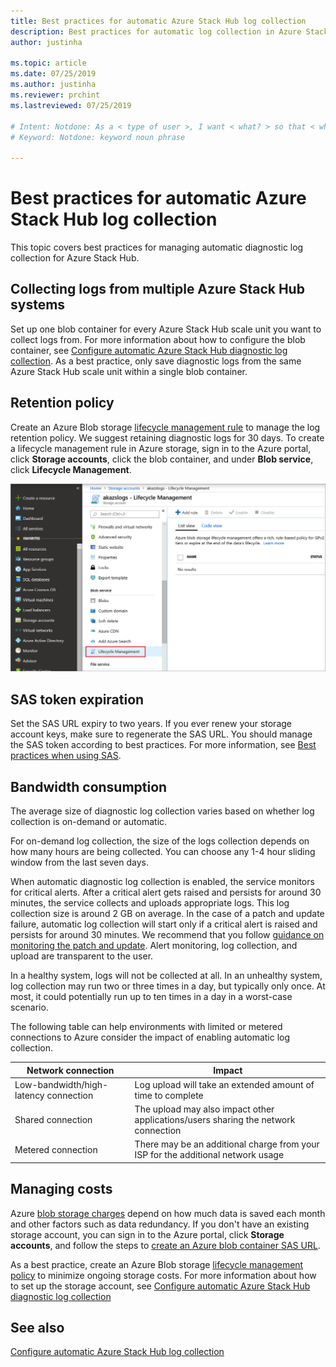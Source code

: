 ```yaml
---
title: Best practices for automatic Azure Stack Hub log collection 
description: Best practices for automatic log collection in Azure Stack Hub Help + Support
author: justinha

ms.topic: article
ms.date: 07/25/2019
ms.author: justinha
ms.reviewer: prchint
ms.lastreviewed: 07/25/2019

# Intent: Notdone: As a < type of user >, I want < what? > so that < why? >
# Keyword: Notdone: keyword noun phrase

---
```


# Best practices for automatic Azure Stack Hub log collection 

This topic covers best practices for managing automatic diagnostic log collection for Azure Stack Hub. 

## Collecting logs from multiple Azure Stack Hub systems

Set up one blob container for every Azure Stack Hub scale unit you want to collect logs from. For more information about how to configure the blob container, see [Configure automatic Azure Stack Hub diagnostic log collection](azure-stack-configure-automatic-diagnostic-log-collection-tzl.md). As a best practice, only save diagnostic logs from the same Azure Stack Hub scale unit within a single blob container. 

## Retention policy

Create an Azure Blob storage [lifecycle management rule](https://docs.microsoft.com/azure/storage/blobs/storage-lifecycle-management-concepts) to manage the log retention policy. We suggest retaining diagnostic logs for 30 days. To create a lifecycle management rule in Azure storage, sign in to the Azure portal, click **Storage accounts**, click the blob container, and under **Blob service**, click **Lifecycle Management**.

![Screenshot showing Lifecycle Management in the Azure portal](media/azure-stack-automatic-log-collection/blob-storage-lifecycle-management.png)


## SAS token expiration

Set the SAS URL expiry to two years. If you ever renew your storage account keys, make sure to regenerate the SAS URL. You should manage the SAS token according to best practices. For more information, see [Best practices when using SAS](https://docs.microsoft.com/azure/storage/common/storage-dotnet-shared-access-signature-part-1#best-practices-when-using-sas).


## Bandwidth consumption

The average size of diagnostic log collection varies based on whether log collection is on-demand or automatic. 

For on-demand log collection, the size of the logs collection depends on how many hours are being collected. You can choose any 1-4 hour sliding window from the last seven days. 

When automatic diagnostic log collection is enabled, the service monitors for critical alerts. 
After a critical alert gets raised and persists for around 30 minutes, the service collects and uploads appropriate logs. 
This log collection size is around 2 GB on average. 
In the case of a patch and update failure, automatic log collection will start only if a critical alert is raised and persists for around 30 minutes. We recommend that you follow [guidance on monitoring the patch and update](azure-stack-updates.md).
Alert monitoring, log collection, and upload are transparent to the user. 



In a healthy system, logs will not be collected at all. 
In an unhealthy system, log collection may run two or three times in a day, but typically only once. 
At most, it could potentially run up to ten times in a day in a worst-case scenario.  

The following table can help environments with limited or metered connections to Azure consider the impact of enabling automatic log collection.

| Network connection | Impact |
|--------------------|--------|
| Low-bandwidth/high-latency connection | Log upload will take an extended amount of time to complete | 
| Shared connection | The upload may also impact other applications/users sharing the network connection |
| Metered connection | There may be an additional charge from your ISP for the additional network usage |


## Managing costs

Azure [blob storage charges](https://azure.microsoft.com/pricing/details/storage/blobs/) depend on how much data is saved each month and other factors such as data redundancy. 
If you don't have an existing storage account, you can sign in to the Azure portal, click **Storage accounts**, and follow the steps to [create an Azure blob container SAS URL](azure-stack-configure-automatic-diagnostic-log-collection-tzl.md).

As a best practice, create an Azure Blob storage [lifecycle management policy](https://docs.microsoft.com/azure/storage/blobs/storage-lifecycle-management-concepts) to minimize ongoing storage costs. For more information about how to set up the storage account, see [Configure automatic Azure Stack Hub diagnostic log collection](azure-stack-configure-automatic-diagnostic-log-collection-tzl.md)

## See also

[Configure automatic Azure Stack Hub log collection](azure-stack-best-practices-automatic-diagnostic-log-collection.md)

